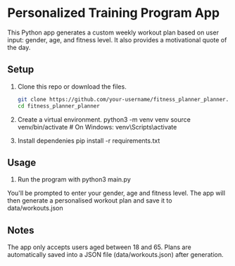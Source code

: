# Personalized Training Program App

This Python app generates a custom weekly workout plan based on user input: gender, age, and fitness level. It also provides a motivational quote of the day.

## Setup

1. Clone this repo or download the files.
   ```bash
   git clone https://github.com/your-username/fitness_planner_planner.git
   cd fitness_planner_planner

2. Create a virtual environment.
    python3 -m venv venv
    source venv/bin/activate # On Windows: venv\Scripts\activate

3. Install dependenies 
    pip install -r requirements.txt

## Usage 

1. Run the program with 
    python3 main.py 

You'll be prompted to enter your gender, age and fitness level. The app will then generate a personalised workout plan and save it to data/workouts.json

## Notes 

The app only accepts users aged between 18 and 65.
Plans are automatically saved into a JSON file (data/workouts.json) after generation. 
